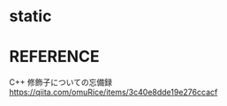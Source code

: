 # static




# REFERENCE
C++ 修飾子についての忘備録  
https://qiita.com/omuRice/items/3c40e8dde19e276ccacf  


